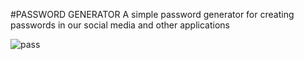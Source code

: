 #PASSWORD GENERATOR
A simple password generator for creating passwords in our social media and other applications

![pass](https://user-images.githubusercontent.com/110081044/212470981-3683bb95-45b6-4d9d-b0a0-14818f510348.PNG)
